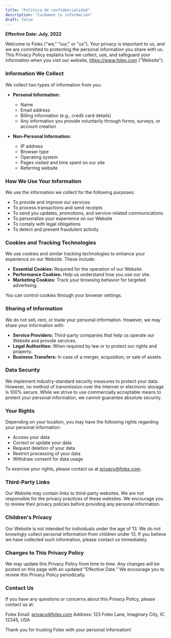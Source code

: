 ```yaml
---
title: "Política de confidencialidad"
description: "Cuidamos tu información"
draft: false
---
```


**Effective Date: July, 2022**

Welcome to Folex ("we," "our," or "us"). Your privacy is important to us, and we are committed to protecting the personal information you share with us. This Privacy Policy explains how we collect, use, and safeguard your information when you visit our website, https://www.folex.com ("Website").

### Information We Collect

We collect two types of information from you:

- **Personal Information:**
  - Name
  - Email address
  - Billing information (e.g., credit card details)
  - Any information you provide voluntarily through forms, surveys, or account creation

- **Non-Personal Information:**
  - IP address
  - Browser type
  - Operating system
  - Pages visited and time spent on our site
  - Referring website

### How We Use Your Information

We use the information we collect for the following purposes:

- To provide and improve our services
- To process transactions and send receipts
- To send you updates, promotions, and service-related communications
- To personalize your experience on our Website
- To comply with legal obligations
- To detect and prevent fraudulent activity

### Cookies and Tracking Technologies

We use cookies and similar tracking technologies to enhance your experience on our Website. These include:

- **Essential Cookies:** Required for the operation of our Website.
- **Performance Cookies:** Help us understand how you use our site.
- **Marketing Cookies:** Track your browsing behavior for targeted advertising.

You can control cookies through your browser settings.

### Sharing of Information

We do not sell, rent, or trade your personal information. However, we may share your information with:

- **Service Providers:** Third-party companies that help us operate our Website and provide services.
- **Legal Authorities:** When required by law or to protect our rights and property.
- **Business Transfers:** In case of a merger, acquisition, or sale of assets.

### Data Security

We implement industry-standard security measures to protect your data. However, no method of transmission over the Internet or electronic storage is 100% secure. While we strive to use commercially acceptable means to protect your personal information, we cannot guarantee absolute security.

### Your Rights

Depending on your location, you may have the following rights regarding your personal information:

- Access your data
- Correct or update your data
- Request deletion of your data
- Restrict processing of your data
- Withdraw consent for data usage

To exercise your rights, please contact us at privacy@folex.com.

### Third-Party Links

Our Website may contain links to third-party websites. We are not responsible for the privacy practices of these websites. We encourage you to review their privacy policies before providing any personal information.

### Children's Privacy

Our Website is not intended for individuals under the age of 13. We do not knowingly collect personal information from children under 13. If you believe we have collected such information, please contact us immediately.

### Changes to This Privacy Policy

We may update this Privacy Policy from time to time. Any changes will be posted on this page with an updated "Effective Date." We encourage you to review this Privacy Policy periodically.

### Contact Us

If you have any questions or concerns about this Privacy Policy, please contact us at:

Folex
Email: privacy@folex.com
Address: 123 Folex Lane, Imaginary City, IC 12345, USA

Thank you for trusting Folex with your personal information!
